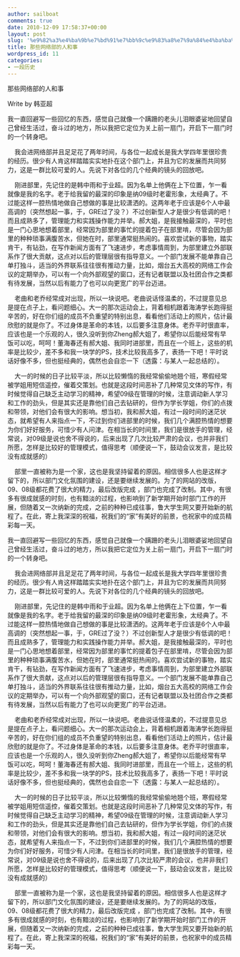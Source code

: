 ```yaml
---
author: sailboat
comments: true
date: 2010-12-09 17:58:37+00:00
layout: post
slug: '%e9%82%a3%e4%ba%9b%e7%bd%91%e7%bb%9c%e9%83%a8%e7%9a%84%e4%ba%ba%e5%92%8c%e4%ba%8b'
title: 那些网络部的人和事
wordpress_id: 11
categories:
- 一段历史
---
```


那些网络部的人和事




Write by 韩亚超




我一直回避写一些回忆的东西，感觉自己就像一个蹒跚的老头儿泪眼婆娑地回望自己曾经生活过，奋斗过的地方，所以我把它定位为关上前一扇门，开启下一扇门时的一个转身吧。




    我会进网络部并且足足花了两年时间，与各位一起成长是我大学四年里很珍贵的经历。很少有人肯这样踏踏实实地扑在这个部门上，并且为它的发展而共同努力，这是一群比较可爱的人。先说下对各位的几个经典的镜头的回放吧。




    刚进部里，先记住的是韩中雨和于业超。因为名单上他俩在上下位置，乍一看就像是我的名字。老于给我留的最深的印象是纳09级时老霍形象，太经典了。不过能这样一腔热情地做自己想做的事是比较潇洒的。这两年老于应该是6个人中最高调的（突然想起一事，于，GRE过了没？）不过创新型人才是很少有低调的吧！而且成熟多了，管理能力和实践操作能力并举。郝大姐，是我接触最深的，平时也是一门心思地想着部里，经常因为部里的事忙的提着包子在部里啃，尽管会因为部里的种种琐事满腹苦水，但她在时，部里通常挺热闹的。喜欢尝试新的事物，踏实肯干，有钻劲，在写作新闻方面有了飞速进步，考虑事情周到，为部里建立外部联系作了很大贡献，这点对以后的管理层很有指导意义。一个部门发展不能单靠自己单打独斗，适当的外界联系往往很有推动力量，比如，烟台五大高校的网络工作会议的定期举办，可以有一个向外部观望的窗口，还有记者联盟以及社团合作之类都有待发展，当然以后有能力了也可以向更宽广的平台迈进。




<!-- more -->




    老曲和老乔经常成对出现，所以一块说吧。老曲说话怪温柔的，不过提意见总是提在点子上，看问题细心。大一的那次运动会上，背着相机跟着海涛学长跑得挺辛苦的，好在你们组的成员不负重望的特别出息，看看他们活动上的照片，估计最欣慰的就是你了。不过身体是革命的本钱，以后要多注意身体。老乔平时很直率，应该也是一个乐观的人，很久没听到你Zheng郝大姐了，希望你以后能经常有早饭可以吃，呵呵！董海春还有郝大姐、我同时进部里，而且在一个班上，这些的机率是比较少，差不多和我一块学的PS，技术比较我高多了，表扬一下吧！平时说话好像不多，但也挺经典的，偶然也会自恋一下（透露：与某人一起总结的）。




    大一的时候的日子比较平淡，所以比较懒惰的我经常偷偷地翘个班，寒假经常被学姐用短信遥控，催着交策划。也就是这段时间恶补了几种常见文体的写作，有时候觉得自己缺乏主动学习的精神，希望09级在管理的时候，注意调动新人学习和工作的劲头，但是其实还是靠他们自己去钻研的，但作为学长学姐，你们的点拨和带领，对他们会有很大的影响。想当初，我和郝大姐，有过一段时间的迷茫状态，就希望有人来指点一下，不过到你们进部里的时候，我们几个满腔热情的想要为你们好好服务，可惜少有人问津。在相当长的时间里，我们是很放手的管理，经常说，对09级是说也舍不得说的，后来出现了几次比较严肃的会议，也并非我们所愿，怎样是比较好的管理模式，值得思考（顺便说一下，鼓动会议发言，是比较没有成就感的）




    部里一直被称为是一个家，这也是我坚持留着的原因。相信很多人也是这样才留下的，所以部门文化氛围的建设，还是要继续发展的。为了的网站的改版，09、08级都花费了很大的精力，最后改版完成 ，部门也完成了改制。其中，有很多有很成就感的时刻，也有黯淡的过程，也影响到了新学期开始时部门工作的开展，但随着又一次纳新的完成，之前的种种已成往事，鲁大学生网又要开始新的航程了。在此，寄上我深深的祝福，祝我们的“家”有美好的前景，也祝家中的成员精彩每一天。 




我一直回避写一些回忆的东西，感觉自己就像一个蹒跚的老头儿泪眼婆娑地回望自己曾经生活过，奋斗过的地方，所以我把它定位为关上前一扇门，开启下一扇门时的一个转身吧。




    我会进网络部并且足足花了两年时间，与各位一起成长是我大学四年里很珍贵的经历。很少有人肯这样踏踏实实地扑在这个部门上，并且为它的发展而共同努力，这是一群比较可爱的人。先说下对各位的几个经典的镜头的回放吧。




    刚进部里，先记住的是韩中雨和于业超。因为名单上他俩在上下位置，乍一看就像是我的名字。老于给我留的最深的印象是纳09级时老霍形象，太经典了。不过能这样一腔热情地做自己想做的事是比较潇洒的。这两年老于应该是6个人中最高调的（突然想起一事，于，GRE过了没？）不过创新型人才是很少有低调的吧！而且成熟多了，管理能力和实践操作能力并举。郝大姐，是我接触最深的，平时也是一门心思地想着部里，经常因为部里的事忙的提着包子在部里啃，尽管会因为部里的种种琐事满腹苦水，但她在时，部里通常挺热闹的。喜欢尝试新的事物，踏实肯干，有钻劲，在写作新闻方面有了飞速进步，考虑事情周到，为部里建立外部联系作了很大贡献，这点对以后的管理层很有指导意义。一个部门发展不能单靠自己单打独斗，适当的外界联系往往很有推动力量，比如，烟台五大高校的网络工作会议的定期举办，可以有一个向外部观望的窗口，还有记者联盟以及社团合作之类都有待发展，当然以后有能力了也可以向更宽广的平台迈进。




    老曲和老乔经常成对出现，所以一块说吧。老曲说话怪温柔的，不过提意见总是提在点子上，看问题细心。大一的那次运动会上，背着相机跟着海涛学长跑得挺辛苦的，好在你们组的成员不负重望的特别出息，看看他们活动上的照片，估计最欣慰的就是你了。不过身体是革命的本钱，以后要多注意身体。老乔平时很直率，应该也是一个乐观的人，很久没听到你Zheng郝大姐了，希望你以后能经常有早饭可以吃，呵呵！董海春还有郝大姐、我同时进部里，而且在一个班上，这些的机率是比较少，差不多和我一块学的PS，技术比较我高多了，表扬一下吧！平时说话好像不多，但也挺经典的，偶然也会自恋一下（透露：与某人一起总结的）。




    大一的时候的日子比较平淡，所以比较懒惰的我经常偷偷地翘个班，寒假经常被学姐用短信遥控，催着交策划。也就是这段时间恶补了几种常见文体的写作，有时候觉得自己缺乏主动学习的精神，希望09级在管理的时候，注意调动新人学习和工作的劲头，但是其实还是靠他们自己去钻研的，但作为学长学姐，你们的点拨和带领，对他们会有很大的影响。想当初，我和郝大姐，有过一段时间的迷茫状态，就希望有人来指点一下，不过到你们进部里的时候，我们几个满腔热情的想要为你们好好服务，可惜少有人问津。在相当长的时间里，我们是很放手的管理，经常说，对09级是说也舍不得说的，后来出现了几次比较严肃的会议，也并非我们所愿，怎样是比较好的管理模式，值得思考（顺便说一下，鼓动会议发言，是比较没有成就感的）




    部里一直被称为是一个家，这也是我坚持留着的原因。相信很多人也是这样才留下的，所以部门文化氛围的建设，还是要继续发展的。为了的网站的改版，09、08级都花费了很大的精力，最后改版完成 ，部门也完成了改制。其中，有很多有很成就感的时刻，也有黯淡的过程，也影响到了新学期开始时部门工作的开展，但随着又一次纳新的完成，之前的种种已成往事，鲁大学生网又要开始新的航程了。在此，寄上我深深的祝福，祝我们的“家”有美好的前景，也祝家中的成员精彩每一天。



